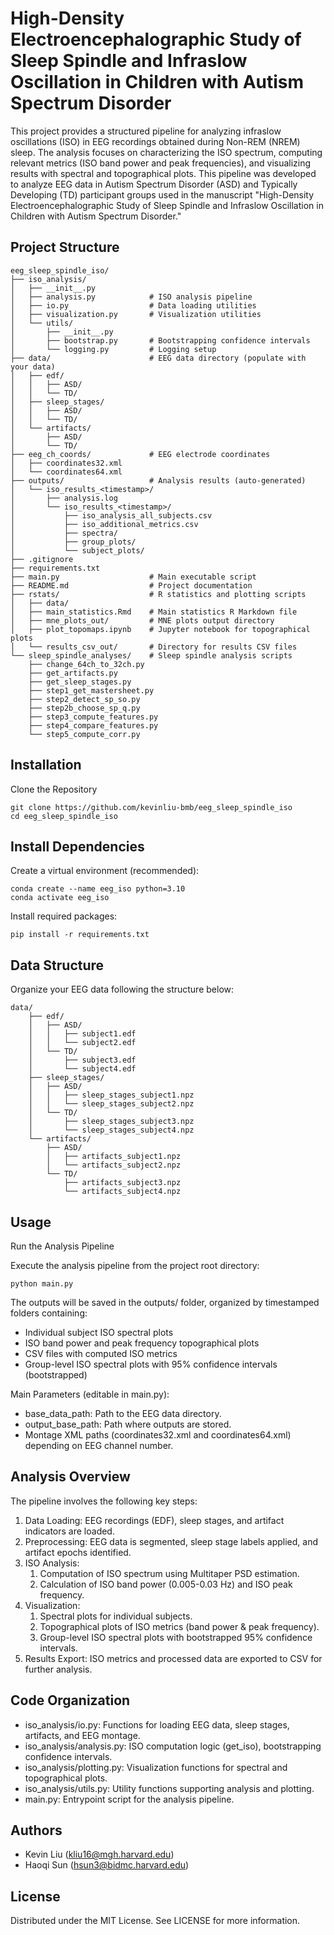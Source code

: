 # High-Density Electroencephalographic Study of Sleep Spindle and Infraslow Oscillation in Children with Autism Spectrum Disorder

This project provides a structured pipeline for analyzing infraslow oscillations (ISO) in EEG recordings obtained during Non-REM (NREM) sleep. The analysis focuses on characterizing the ISO spectrum, computing relevant metrics (ISO band power and peak frequencies), and visualizing results with spectral and topographical plots. This pipeline was developed to analyze EEG data in Autism Spectrum Disorder (ASD) and Typically Developing (TD) participant groups used in the manuscript "High-Density Electroencephalographic Study of Sleep Spindle and Infraslow Oscillation in Children with Autism Spectrum Disorder."

## Project Structure

```{txt}
eeg_sleep_spindle_iso/
├── iso_analysis/
│   ├── __init__.py
│   ├── analysis.py            # ISO analysis pipeline
│   ├── io.py                  # Data loading utilities
│   ├── visualization.py       # Visualization utilities
│   └── utils/
│       ├── __init__.py
│       ├── bootstrap.py       # Bootstrapping confidence intervals
│       └── logging.py         # Logging setup
├── data/                      # EEG data directory (populate with your data)
│   ├── edf/
│   │   ├── ASD/
│   │   └── TD/
│   ├── sleep_stages/
│   │   ├── ASD/
│   │   └── TD/
│   └── artifacts/
│       ├── ASD/
│       └── TD/
├── eeg_ch_coords/             # EEG electrode coordinates
│   ├── coordinates32.xml
│   └── coordinates64.xml
├── outputs/                   # Analysis results (auto-generated)
│   └── iso_results_<timestamp>/
│       ├── analysis.log
│       └── iso_results_<timestamp>/
│           ├── iso_analysis_all_subjects.csv
│           ├── iso_additional_metrics.csv
│           ├── spectra/
│           ├── group_plots/
│           └── subject_plots/
├── .gitignore
├── requirements.txt
├── main.py                    # Main executable script
├── README.md                  # Project documentation
├── rstats/                    # R statistics and plotting scripts
│   ├── data/
│   ├── main_statistics.Rmd    # Main statistics R Markdown file
│   ├── mne_plots_out/         # MNE plots output directory
│   ├── plot_topomaps.ipynb    # Jupyter notebook for topographical plots
│   └── results_csv_out/       # Directory for results CSV files
└── sleep_spindle_analyses/    # Sleep spindle analysis scripts
    ├── change_64ch_to_32ch.py
    ├── get_artifacts.py
    ├── get_sleep_stages.py
    ├── step1_get_mastersheet.py
    ├── step2_detect_sp_so.py
    ├── step2b_choose_sp_q.py
    ├── step3_compute_features.py
    ├── step4_compare_features.py
    └── step5_compute_corr.py
```

## Installation

Clone the Repository

```{bash}
git clone https://github.com/kevinliu-bmb/eeg_sleep_spindle_iso
cd eeg_sleep_spindle_iso
```

## Install Dependencies

Create a virtual environment (recommended):

```{bash}
conda create --name eeg_iso python=3.10
conda activate eeg_iso
```

Install required packages:

```{bash}
pip install -r requirements.txt
```

## Data Structure

Organize your EEG data following the structure below:

```{txt}
data/
    ├── edf/
    │   ├── ASD/
    │   │   ├── subject1.edf
    │   │   └── subject2.edf
    │   └── TD/
    │       ├── subject3.edf
    │       └── subject4.edf
    ├── sleep_stages/
    │   ├── ASD/
    │   │   ├── sleep_stages_subject1.npz
    │   │   └── sleep_stages_subject2.npz
    │   └── TD/
    │       ├── sleep_stages_subject3.npz
    │       └── sleep_stages_subject4.npz
    └── artifacts/
        ├── ASD/
        │   ├── artifacts_subject1.npz
        │   └── artifacts_subject2.npz
        └── TD/
            ├── artifacts_subject3.npz
            └── artifacts_subject4.npz
```

## Usage

Run the Analysis Pipeline

Execute the analysis pipeline from the project root directory:

```{bash}
python main.py
```

The outputs will be saved in the outputs/ folder, organized by timestamped folders containing:

- Individual subject ISO spectral plots
- ISO band power and peak frequency topographical plots
- CSV files with computed ISO metrics
- Group-level ISO spectral plots with 95% confidence intervals (bootstrapped)

Main Parameters (editable in main.py):

- base_data_path: Path to the EEG data directory.
- output_base_path: Path where outputs are stored.
- Montage XML paths (coordinates32.xml and coordinates64.xml) depending on EEG channel number.

## Analysis Overview

The pipeline involves the following key steps:

 1. Data Loading: EEG recordings (EDF), sleep stages, and artifact indicators are loaded.
 2. Preprocessing: EEG data is segmented, sleep stage labels applied, and artifact epochs identified.
 3. ISO Analysis:
    1. Computation of ISO spectrum using Multitaper PSD estimation.
    2. Calculation of ISO band power (0.005-0.03 Hz) and ISO peak frequency.
 4. Visualization:
    1. Spectral plots for individual subjects.
    2. Topographical plots of ISO metrics (band power & peak frequency).
    3. Group-level ISO spectral plots with bootstrapped 95% confidence intervals.
 5. Results Export: ISO metrics and processed data are exported to CSV for further analysis.

## Code Organization

- iso_analysis/io.py: Functions for loading EEG data, sleep stages, artifacts, and EEG montage.
- iso_analysis/analysis.py: ISO computation logic (get_iso), bootstrapping confidence intervals.
- iso_analysis/plotting.py: Visualization functions for spectral and topographical plots.
- iso_analysis/utils.py: Utility functions supporting analysis and plotting.
- main.py: Entrypoint script for the analysis pipeline.

## Authors

- Kevin Liu (<kliu16@mgh.harvard.edu>)
- Haoqi Sun (<hsun3@bidmc.harvard.edu>)

## License

Distributed under the MIT License. See LICENSE for more information.
